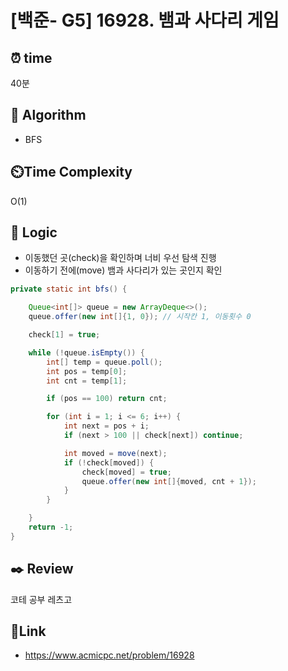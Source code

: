 # [백준- G5] 16928. 뱀과 사다리 게임
 
## ⏰  **time**
40분

## :pushpin: **Algorithm**
- BFS

## ⏲️**Time Complexity** 
O(1)

## :round_pushpin: **Logic**
- 이동했던 곳(check)을 확인하며 너비 우선 탐색 진행
- 이동하기 전에(move) 뱀과 사다리가 있는 곳인지 확인
``` java
private static int bfs() {

    Queue<int[]> queue = new ArrayDeque<>();
    queue.offer(new int[]{1, 0}); // 시작칸 1, 이동횟수 0

    check[1] = true;

    while (!queue.isEmpty()) {
        int[] temp = queue.poll();
        int pos = temp[0];
        int cnt = temp[1];

        if (pos == 100) return cnt;

        for (int i = 1; i <= 6; i++) {
            int next = pos + i;
            if (next > 100 || check[next]) continue;

            int moved = move(next);
            if (!check[moved]) {
                check[moved] = true;
                queue.offer(new int[]{moved, cnt + 1});
            }
        }

    }
    return -1;
}
```


## :black_nib: **Review**
코테 공부 레츠고

## 📡**Link**
- https://www.acmicpc.net/problem/16928
